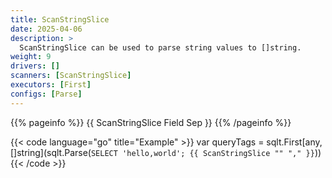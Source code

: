 ```yaml
---
title: ScanStringSlice
date: 2025-04-06
description: >
  ScanStringSlice can be used to parse string values to []string.
weight: 9
drivers: []
scanners: [ScanStringSlice]
executors: [First]
configs: [Parse]
---
```


{{% pageinfo %}}
{{ ScanStringSlice Field Sep }}
{{% /pageinfo %}}

{{< code language="go" title="Example" >}}
var queryTags = sqlt.First[any, []string](sqlt.Parse(`
  SELECT 'hello,world'; {{ ScanStringSlice "" "," }}
`))
{{< /code >}}
